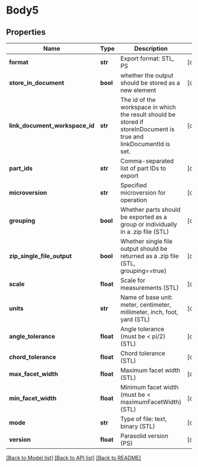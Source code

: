 # Body5

## Properties
Name | Type | Description | Notes
------------ | ------------- | ------------- | -------------
**format** | **str** | Export format: STL, PS | [optional] 
**store_in_document** | **bool** | whether the output should be stored as a new element | [optional] 
**link_document_workspace_id** | **str** | The id of the workspace in which the result should be stored           if storeInDocument is true and linkDocumentId is set. | [optional] 
**part_ids** | **str** | Comma-separated list of part IDs to export | [optional] 
**microversion** | **str** | Specified microversion for operation | [optional] 
**grouping** | **bool** | Whether parts should be exported as a group or individually in a .zip           file (STL) | [optional] 
**zip_single_file_output** | **bool** | Whether single file output should be returned as a .zip           file (STL, grouping&#x3D;&#x3D;true) | [optional] 
**scale** | **float** | Scale for measurements (STL) | [optional] 
**units** | **str** | Name of base unit: meter, centimeter, millimeter, inch, foot, yard (STL) | [optional] 
**angle_tolerance** | **float** | Angle tolerance (must be &lt; pi/2) (STL) | [optional] 
**chord_tolerance** | **float** | Chord tolerance (STL) | [optional] 
**max_facet_width** | **float** | Maximum facet width (STL) | [optional] 
**min_facet_width** | **float** | Minimum facet width (must be &lt; maximumFacetWidth) (STL) | [optional] 
**mode** | **str** | Type of file: text, binary (STL) | [optional] 
**version** | **float** | Parasolid version (PS) | [optional] 

[[Back to Model list]](../README.md#documentation-for-models) [[Back to API list]](../README.md#documentation-for-api-endpoints) [[Back to README]](../README.md)


